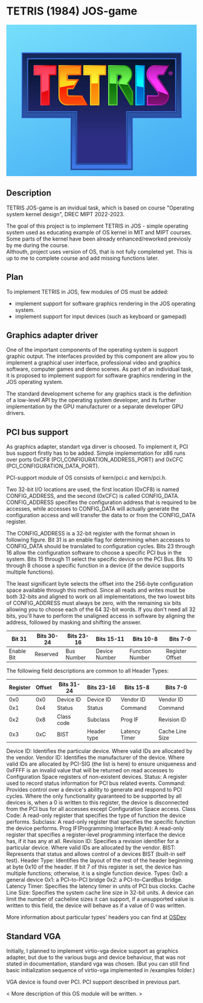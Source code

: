 TETRIS (1984) JOS-game
===================

<img src="https://github.com/RustamSubkhankulov/ComputerTech/blob/main/itask/pictures/Tetris_Logo.jpeg" data-canonical-src="https://github.com/RustamSubkhankulov/ComputerTech/blob/main/itask/pictures/Tetris_Logo.jpeg" width="600" height="400" />

Description
-----------
TETRIS JOS-game is an invidual task, which is based on course 
"Operating system kernel design", DREC MIPT 2022-2023. 

The goal of this project is to implement TETRIS in JOS - simple operating system used 
as educating example of OS kernel in MIT and MIPT courses. Some parts of the 
kernel have been already enhanced/reworked previosly by me during the course.  
Althouth, project uses version of OS, that is not fully completed yet.
This is up to me to complete course and add missing functions later.

Plan
----
To implement TETRIS in JOS, few modules of OS must be added: 
- implement support for software graphics rendering in the JOS operating system.
- implement support for input devices (such as keyboard or gamepad)

Graphics adapter driver
-----------------------
One of the important components of the operating system is support graphic output. 
The interfaces provided by this component are allow you to implement a graphical 
user interface, professional video and graphics software, computer games and
demo scenes. As part of an individual task, it is proposed to implement
support for software graphics rendering in the JOS operating system.

The standard development scheme for any graphics stack is
the definition of a low-level API by the operating system developer, and
its further implementation by the GPU manufacturer or a separate developer
GPU drivers.

PCI bus support
---------------
As graphics adapter, standart vga dirver is choosed. To implement it, 
PCI bus support firstly has to be added.
Simple implementation for x86 runs over ports 0xCF8 (PCI_CONFIGURATION_ADDRESS_PORT) 
and 0xCFC (PCI_CONFIGURATION_DATA_PORT).

PCI-support module of OS consists of kern/pci.c and kern/pci.h. 

Two 32-bit I/O locations are used, the first location (0xCF8) is named CONFIG_ADDRESS, and the second (0xCFC) is called CONFIG_DATA. CONFIG_ADDRESS specifies the configuration address that is required to be accesses, while accesses to CONFIG_DATA will actually generate the configuration access and will transfer the data to or from the CONFIG_DATA register.

The CONFIG_ADDRESS is a 32-bit register with the format shown in following figure. Bit 31 is an enable flag for determining when accesses to CONFIG_DATA should be translated to configuration cycles. Bits 23 through 16 allow the configuration software to choose a specific PCI bus in the system. Bits 15 through 11 select the specific device on the PCI Bus. Bits 10 through 8 choose a specific function in a device (if the device supports multiple functions).

The least significant byte selects the offset into the 256-byte configuration space available through this method. Since all reads and writes must be both 32-bits and aligned to work on all implementations, the two lowest bits of CONFIG_ADDRESS must always be zero, with the remaining six bits allowing you to choose each of the 64 32-bit words. If you don't need all 32 bits, you'll have to perform the unaligned access in software by aligning the address, followed by masking and shifting the answer.

| **Bit 31** | **Bits 30-24** | **Bits 23-16** | **Bits 15-11** | **Bits 10-8**   | **Bits 7-0**    |
|------------|----------------|----------------|----------------|-----------------|-----------------|
| Enable Bit | Reserved       | Bus Number     | Device Number  | Function Number | Register Offset |

The following field descriptions are common to all Header Types:

| **Register** | **Offset** | **Bits 31-24** | **Bits 23-16** | **Bits 15-8** | **Bits 7-0**    |
|--------------|------------|----------------|----------------|---------------|-----------------|
| 0x0          | 0x0        | Device ID      | Device ID      | Vendor ID     | Vendor ID       |
| 0x1          | 0x4        | Status         | Status         | Command       | Command         |
| 0x2          | 0x8        | Class code     | Subclass       | Prog IF       | Revision ID     |
| 0x3          | 0xC        | BIST           | Header type    | Latency Timer | Cache Line Size |

Device ID: Identifies the particular device. Where valid IDs are allocated by the vendor.
Vendor ID: Identifies the manufacturer of the device. Where valid IDs are allocated by PCI-SIG (the list is here) to ensure uniqueness and 0xFFFF is an invalid value that will be returned on read accesses to Configuration Space registers of non-existent devices.
Status: A register used to record status information for PCI bus related events.
Command: Provides control over a device's ability to generate and respond to PCI cycles. Where the only functionality guaranteed to be supported by all devices is, when a 0 is written to this register, the device is disconnected from the PCI bus for all accesses except Configuration Space access.
Class Code: A read-only register that specifies the type of function the device performs.
Subclass: A read-only register that specifies the specific function the device performs.
Prog IF(Programming Interface Byte): A read-only register that specifies a register-level programming interface the device has, if it has any at all.
Revision ID: Specifies a revision identifier for a particular device. Where valid IDs are allocated by the vendor.
BIST: Represents that status and allows control of a devices BIST (built-in self test).
Header Type: Identifies the layout of the rest of the header beginning at byte 0x10 of the header. If bit 7 of this register is set, the device has multiple functions; otherwise, it is a single function device. Types:
0x0: a general device
0x1: a PCI-to-PCI bridge
0x2: a PCI-to-CardBus bridge.
Latency Timer: Specifies the latency timer in units of PCI bus clocks.
Cache Line Size: Specifies the system cache line size in 32-bit units. A device can limit the number of cacheline sizes it can support, if a unsupported value is written to this field, the device will behave as if a value of 0 was written.

More information about particular types' headers you can find at [OSDev](https://wiki.osdev.org/PCI)

Standard VGA  
--------------------------------------

Initially, I planned to implement virtio-vga device support as graphics adapter, but due to the various bugs and device behaviour, that was not stated in documentation, standard vga was chosen. (But you can still find basic initialization sequence of virtio-vga implemented in /examples folder.)

VGA device is found over PCI. PCI support described in previous part.



< More description of this OS module will be written. >
